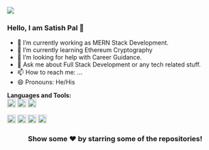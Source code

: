 ![](https://komarev.com/ghpvc/?username=your-github-username&label=PROFILE+VIEWS)
### Hello, I am Satish Pal 👋



- 🔭 I’m currently working as MERN Stack Development.
- 🌱 I’m currently learning Ethereum Cryptography
- 🤔 I’m looking for help with Career Guidance.
- 💬 Ask me about Full Stack Development or any tech related stuff.
- 📫 How to reach me: ...
- 😄 Pronouns: He/His

**Languages and Tools:**  
<code><img height="20" src="https://github.com/satty02/satty02/assets/85221760/231c8ebd-01ad-4e45-9057-6b74293c4247"></code>
<code><img height="20" src="https://github.com/satty02/satty02/assets/85221760/0785dc0b-c7d8-45cb-8fd7-a25495b3b6f6"></code>
<code><img height="20" src="https://github.com/satty02/satty02/assets/85221760/aaa83295-b81c-4b42-a379-adc718f8954c"></code>

<code><img height="20" src="https://github.com/satty02/satty02/assets/85221760/5970329e-d72e-47e2-b840-a660f835d8e4"></code>
<code><img height="20" src="https://github.com/satty02/satty02/assets/85221760/fa0c947f-b2c3-4953-a096-b422bfdc0fd2"></code>
<code><img height="20" src="https://github.com/satty02/satty02/assets/85221760/7c360209-4e35-47e9-8125-48ee089ab16f"></code>
<code><img height="20" src="https://github.com/satty02/satty02/assets/85221760/0f8a2549-be24-46a3-8a1b-206cf170bd56"></code>    


<div align="center">

### Show some ❤️ by starring some of the repositories!

</div>
